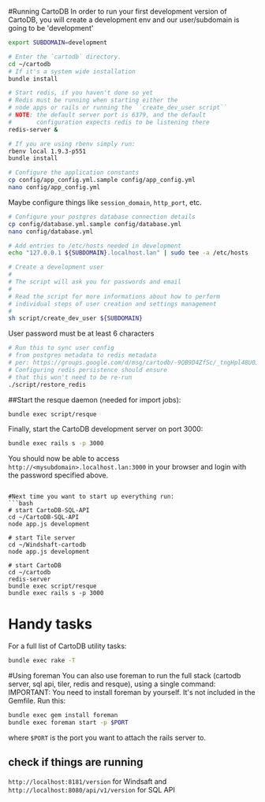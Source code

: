 #Running CartoDB
In order to run your first development version of CartoDB, you will create a development env and our user/subdomain is going to be 'development'
```bash
export SUBDOMAIN=development

# Enter the `cartodb` directory.
cd ~/cartodb
# If it's a system wide installation
bundle install

# Start redis, if you haven't done so yet
# Redis must be running when starting either the
# node apps or rails or running the ``create_dev_user script``
# NOTE: the default server port is 6379, and the default
#       configuration expects redis to be listening there
redis-server &

# If you are using rbenv simply run:
rbenv local 1.9.3-p551
bundle install

# Configure the application constants
cp config/app_config.yml.sample config/app_config.yml
nano config/app_config.yml
```
Maybe configure things like `session_domain`, `http_port`, etc.
```bash
# Configure your postgres database connection details
cp config/database.yml.sample config/database.yml
nano config/database.yml

# Add entries to /etc/hosts needed in development
echo "127.0.0.1 ${SUBDOMAIN}.localhost.lan" | sudo tee -a /etc/hosts

# Create a development user
#
# The script will ask you for passwords and email
#
# Read the script for more informations about how to perform
# individual steps of user creation and settings management
#
sh script/create_dev_user ${SUBDOMAIN}
```
User password must be at least 6 characters
```bash
# Run this to sync user config
# from postgres metadata to redis metadata
# per: https://groups.google.com/d/msg/cartodb/-9QB9D4ZfSc/_tngHpl48U0J
# Configuring redis persistence should ensure
# that this won't need to be re-run
./script/restore_redis
```
##Start the resque daemon (needed for import jobs):
```bash
bundle exec script/resque
```
Finally, start the CartoDB development server on port 3000:
```bash
bundle exec rails s -p 3000
```
You should now be able to access `http://<mysubdomain>.localhost.lan:3000` in your browser and login with the password specified above.
```

#Next time you want to start up everything run:
```bash
# start CartoDB-SQL-API
cd ~/CartoDB-SQL-API
node app.js development

# start Tile server
cd ~/Windshaft-cartodb
node app.js development

# start CartoDB
cd ~/cartodb
redis-server
bundle exec script/resque
bundle exec rails s -p 3000
```

# Handy tasks
For a full list of CartoDB utility tasks:
```bash
bundle exec rake -T
```
#Using foreman
You can also use foreman to run the full stack (cartodb server, sql api, tiler, redis and resque), using a single command: IMPORTANT: You need to install foreman by yourself. It's not included in the Gemfile. Run this:
```bash
bundle exec gem install foreman
bundle exec foreman start -p $PORT
```
where `$PORT` is the port you want to attach the rails server to.

## check if things are running
`http://localhost:8181/version` for Windsaft and `http://localhost:8080/api/v1/version` for SQL API
